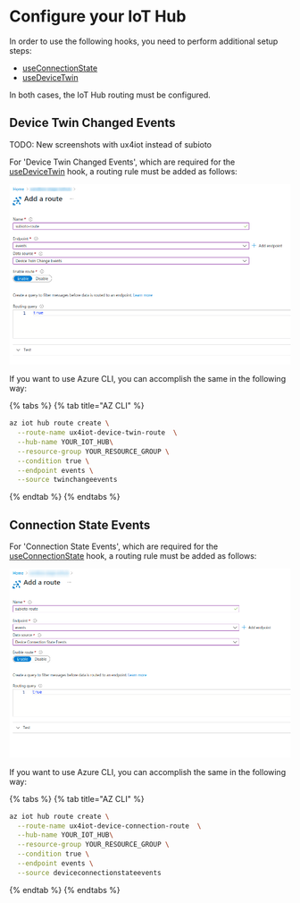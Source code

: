 # Configure your IoT Hub

In order to use the following hooks, you need to perform additional setup steps:

* [useConnectionState](../using-react/hooks.md#useconnectionstate)
* [useDeviceTwin](../using-react/hooks.md#usedevicetwin)

In both cases, the IoT Hub routing must be configured.

## Device Twin Changed Events

TODO: New screenshots with ux4iot instead of subioto

For 'Device Twin Changed Events', which are required for the [useDeviceTwin](../using-react/hooks.md#usedevicetwin) hook, a routing rule must be added as follows:

![](../.gitbook/assets/image%20%282%29%20%281%29.png)

If you want to use Azure CLI, you can accomplish the same in the following way:

{% tabs %}
{% tab title="AZ CLI" %}
```bash
az iot hub route create \
  --route-name ux4iot-device-twin-route  \
  --hub-name YOUR_IOT_HUB\
  --resource-group YOUR_RESOURCE_GROUP \
  --condition true \
  --endpoint events \
  --source twinchangeevents
```
{% endtab %}
{% endtabs %}

## Connection State Events

For 'Connection State Events', which are required for the [useConnectionState](../using-react/hooks.md#useconnectionstate) hook, a routing rule must be added as follows:

![](../.gitbook/assets/image%20%284%29.png)

If you want to use Azure CLI, you can accomplish the same in the following way:

{% tabs %}
{% tab title="AZ CLI" %}
```bash
az iot hub route create \
  --route-name ux4iot-device-connection-route  \
  --hub-name YOUR_IOT_HUB\
  --resource-group YOUR_RESOURCE_GROUP \
  --condition true \
  --endpoint events \
  --source deviceconnectionstateevents
```
{% endtab %}
{% endtabs %}

